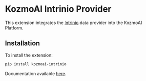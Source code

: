 # KozmoAI Intrinio Provider

This extension integrates the [Intrinio](https://intrinio.com/) data provider into the KozmoAI Platform.

## Installation

To install the extension:

```bash
pip install kozmoai-intrinio
```

Documentation available [here](https://docs.kozmoai.co/platform/developer_guide/contributing).
